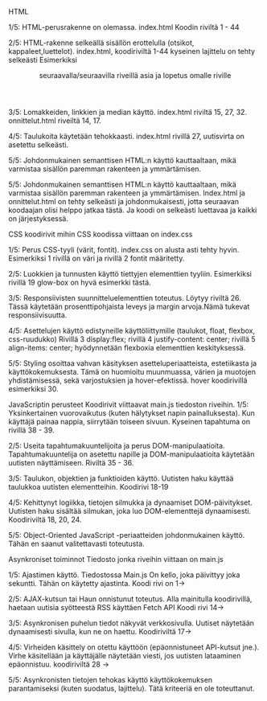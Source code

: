 HTML

1/5:
HTML-perusrakenne on olemassa. 
index.html
Koodin riviltä 1 - 44

2/5:
HTML-rakenne selkeällä sisällön erottelulla (otsikot, kappaleet,luettelot).
index.html, koodiriviltä 1-44
kyseinen lajittelu on tehty selkeästi Esimerkiksi <header> seuraavalla/seuraavilla riveillä asia ja lopetus omalle riville </header>

3/5:
Lomakkeiden, linkkien ja median käyttö.
index.html riviltä 15, 27, 32.
onnittelut.html riveiltä 14, 17.

4/5:
Taulukoita käytetään tehokkaasti.
index.html rivillä 27, uutisvirta on asetettu selkeästi.

5/5:
Johdonmukainen semanttisen HTML:n käyttö kauttaaltaan, mikä varmistaa sisällön paremman rakenteen ja ymmärtämisen.

5/5:
Johdonmukainen semanttisen HTML:n käyttö kauttaaltaan, mikä varmistaa sisällön paremman rakenteen ja ymmärtämisen.
Index.html ja onnittelut.html on tehty selkeästi ja johdonmukaisesti, jotta seuraavan koodaajan olisi helppo jatkaa tästä. Ja koodi on selkeästi luettavaa ja kaikki on järjestyksessä.


CSS
koodirivit mihin CSS koodissa viittaan on index.css

1/5:
Perus CSS-tyyli (värit, fontit).
index.css on alusta asti tehty hyvin. Esimerkiksi 1 rivillä on väri ja rivillä 2  fontit määritetty.

2/5:
Luokkien ja tunnusten käyttö tiettyjen elementtien tyyliin.
Esimerkiksi rivillä 19 glow-box on hyvä esimerkki tästä.

3/5:
Responsiivisten suunnitteluelementtien toteutus.
Löytyy riviltä 26. Tässä käytetään prosenttipohjaista leveys ja margin arvoja.Nämä tukevat responsiivisuutta.


4/5:
Asettelujen käyttö edistyneille käyttöliittymille (taulukot, float, flexbox, css-ruudukko)
Rivillä 3 display:flex;
rivillä 4 justify-content: center;
rivillä 5 align-items: center;
hyödynnetään flexboxia elementtien keskityksessä.

5/5:
Styling osoittaa vahvan käsityksen asetteluperiaatteista, estetiikasta ja käyttökokemuksesta.
Tämä on huomioitu muunmuassa, värien ja muotojen yhdistämisessä, sekä varjostuksien ja hover-efektissä. 
hover koodirivillä esimerkiksi 30.


JavaScriptin perusteet
Koodirivit viittaavat main.js tiedoston riveihin.
1/5:
Yksinkertainen vuorovaikutus (kuten hälytykset napin painalluksesta).
Kun käyttäjä painaa nappia, siirrytään toiseen sivuun. 
Kyseinen tapahtuma on rivillä 38 - 39.


2/5:
Useita tapahtumakuuntelijoita ja perus DOM-manipulaatioita.
Tapahtumakuuntelija on asetettu napille ja DOM-manipulaatioita käytetään uutisten näyttämiseen.
Riviltä 35 - 36.


3/5:
Taulukon, objektien ja funktioiden käyttö.
Uutisten haku käyttää taulukkoa uutisten elementteihin.
Koodirivi 18-19

4/5:
Kehittynyt logiikka, tietojen silmukka ja dynaamiset DOM-päivitykset.
Uutisten haku sisältää silmukan, joka luo DOM-elementtejä dynaamisesti.
Koodiriviltä 18, 20, 24.



5/5:
Object-Oriented JavaScript -periaatteiden johdonmukainen käyttö.
Tähän en saanut valitettavasti toteutusta.



Asynkroniset toiminnot
Tiedosto jonka riveihin viittaan on main.js

1/5:
Ajastimen käyttö.
Tiedostossa Main.js On kello, joka päivittyy joka sekuntti. Tähän on käytetty ajastinta. 
Koodi rivi on 1->


2/5:
AJAX-kutsun tai Haun onnistunut toteutus.
Alla mainitulla koodirivillä, haetaan uutisia syötteestä RSS käyttäen Fetch API
Koodi rivi 14->


3/5:
Asynkronisen puhelun tiedot näkyvät verkkosivulla.
Uutiset näytetään dynaamisesti sivulla, kun ne on haettu.
Koodiriviltä 17->


4/5:
Virheiden käsittely on otettu käyttöön (epäonnistuneet API-kutsut jne.).
Virhe käsitellään ja käyttäjälle näytetään viesti, jos uutisten lataaminen epäonnistuu.
koodiriviltä 28 ->

5/5:
Asynkronisten tietojen tehokas käyttö käyttökokemuksen parantamiseksi (kuten suodatus, lajittelu).
Tätä kriteeriä en ole toteuttanut.









